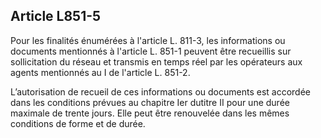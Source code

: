 Article L851-5
----
Pour les finalités énumérées à l'article L. 811-3, les informations ou documents
mentionnés à l'article L. 851-1 peuvent être recueillis sur sollicitation du
réseau et transmis en temps réel par les opérateurs aux agents mentionnés au I
de l'article L. 851-2.

L’autorisation de recueil de ces informations ou documents est accordée dans les
conditions prévues au chapitre Ier dutitre II pour une durée maximale de trente
jours. Elle peut être renouvelée dans les mêmes conditions de forme et de durée.
